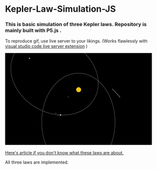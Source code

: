 # Kepler-Law-Simulation-JS
### This is basic simulation of three Kepler laws. Repository is mainly built with P5.js .
To reproduce gif, use live server to your likings. (Works flawlessly with [visual studio code live server extension](https://marketplace.visualstudio.com/items?itemName=ritwickdey.LiveServer) )

![Awesome image here](./Example.gif "Example how simulation looks like.")

[Here's article if you don't know what these laws are about.](https://en.wikipedia.org/wiki/Kepler%27s_laws_of_planetary_motion)

All three laws are implemented.
